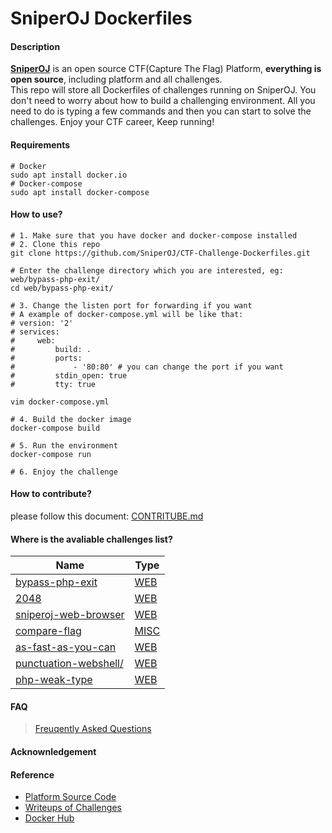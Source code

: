 # SniperOJ Dockerfiles

#### Description
**[SniperOJ](https://github.com/SniperOJ)** is an open source CTF(Capture The Flag) Platform, **everything is open source**, including platform and all challenges.  
This repo will store all Dockerfiles of challenges running on SniperOJ.
You don't need to worry about how to build a challenging environment.
All you need to do is typing a few commands and then you can start to solve the challenges.
Enjoy your CTF career, Keep running!

#### Requirements
```
# Docker
sudo apt install docker.io
# Docker-compose
sudo apt install docker-compose
```

#### How to use?
```
# 1. Make sure that you have docker and docker-compose installed
# 2. Clone this repo
git clone https://github.com/SniperOJ/CTF-Challenge-Dockerfiles.git

# Enter the challenge directory which you are interested, eg: web/bypass-php-exit/
cd web/bypass-php-exit/

# 3. Change the listen port for forwarding if you want
# A example of docker-compose.yml will be like that:
# version: '2'
# services:
#     web:
#         build: .
#         ports:
#             - '80:80' # you can change the port if you want
#         stdin_open: true
#         tty: true

vim docker-compose.yml

# 4. Build the docker image
docker-compose build

# 5. Run the environment
docker-compose run

# 6. Enjoy the challenge
```

#### How to contribute?
please follow this document: [CONTRITUBE.md](CONTRIBUTE.md)

#### Where is the avaliable challenges list?
| Name            | Type |
| --------------- | ---- |
| [bypass-php-exit](web/bypass-php-exit) | [WEB](web/)  |
| [2048](web/2048)            | [WEB](web/)  |
| [sniperoj-web-browser](web/sniperoj-web-browser)|[WEB](web/)|
| [compare-flag](misc/compare-flag)|[MISC](misc/)|
| [as-fast-as-you-can](web/as-fast-as-you-can) | [WEB](web/)|
| [punctuation-webshell/](web/punctuation-webshell) | [WEB](web/)|
| [php-weak-type](web/php-weak-type) | [WEB](web/)|



#### FAQ
> [Freuqently Asked Questions](FAQ.md)

#### Acknownledgement

#### Reference
* [Platform Source Code](https://github.com/SniperOJ/SniperOJ-Platform)
* [Writeups of Challenges](https://github.com/SniperOJ/SniperOJ-Challenge-Writeups)
* [Docker Hub](https://hub.docker.com/u/sniperoj/)
